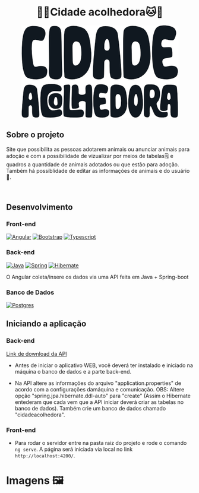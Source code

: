 
<h1 align="center">🐶🐱Cidade acolhedora🐱🐶</h1>
<div align="center">
    <img src="./src/assets/logo-cidadeAcolhedora.png" style="background-color: rgb(255,255,255,0.5);">
</div>


## Sobre o projeto
<p>Site que possibilita as pessoas adotarem animais ou anunciar animais para adoção e com a possibilidade de vizualizar por meios de tabelas🗒️ e quadros a quantidade de animais adotados ou que estão para adoção. Também há possiblidade de editar as informações de animais e do usuário👤.</p>
<br>

## Desenvolvimento
### Front-end
[![Angular][Angular.io]][Angular-url] [![Bootstrap][Bootstrap.com]][Bootstrap-url] [![Typescript][Typescript.org]][Typescript-url]

### Back-end

[![Java][Java-img]][Angular-url] [![Spring][Springboot-img]][Springboot-url] [![Hibernate][Hibernate-img]][Hibernate-url]
<p>O Angular coleta/insere os dados via uma API feita em Java + Spring-boot</p>


### Banco de Dados
[![Postgres][Postgres-img]][Postgres-url]


## Iniciando a aplicação

### Back-end
[Link de download da API](https://github.com/mathtgm/cidadeAcolhedora-api)
* <p>Antes de iniciar o aplicativo WEB, você deverá ter instalado e iniciado na máquina o banco de dados e a parte back-end.</p>

* <p>Na API altere as informações do arquivo "application.properties" de acordo com a configurações damáquina e comunicação. OBS: Altere opção "spring.jpa.hibernate.ddl-auto" para "create" (Assim o Hibernate entederam que cada vem que a API iniciar deverá criar as tabelas no banco de dados). Também crie um banco de dados chamado "cidadeacolhedora".</p>


### Front-end
* Para rodar o servidor entre na pasta raiz do projeto e rode o comando `ng serve`. A página será iniciada via local no link `http://localhost:4200/`.

# Imagens 🖼️

[Angular.io]: https://img.shields.io/badge/Angular-DD0031?style=for-the-badge&logo=angular&logoColor=white
[Angular-url]: https://angular.io/
[Bootstrap.com]: https://img.shields.io/badge/Bootstrap-563D7C?style=for-the-badge&logo=bootstrap&logoColor=white
[Bootstrap-url]: https://getbootstrap.com
[Typescript.org]: https://img.shields.io/badge/Typescript-2f74c0?style=for-the-badge&logo=typescript&logoColor=white
[TypeScript-url]: https://www.typescriptlang.org/
[Java-url]: https://www.oracle.com/java/
[Java-img]: https://img.shields.io/badge/Java-ed8b00?style=for-the-badge&logo=java&logoColor=white
[Springboot-url]: https://spring.io/
[Springboot-img]: https://img.shields.io/badge/Spring-6cb52d?style=for-the-badge&logo=spring&logoColor=white
[Postgres-url]: https://www.postgresql.org/
[Postgres-img]: https://img.shields.io/badge/postgresql-29699d?style=for-the-badge&logo=postgresql&logoColor=white
[Hibernate-img]: https://img.shields.io/badge/hibernate-b5a975?style=for-the-badge&logo=hibernate&logoColor=white
[Hibernate-url]: https://hibernate.org/